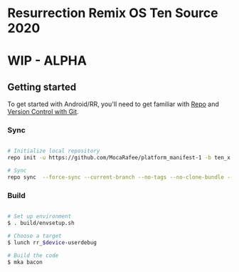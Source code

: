 # Resurrection Remix OS Ten Source 2020 #

# WIP - ALPHA #

Getting started
---------------

To get started with Android/RR, you'll need to get
familiar with [Repo](https://source.android.com/source/using-repo.html) and [Version Control with Git](https://source.android.com/source/version-control.html).

### Sync ###

```bash

# Initialize local repository
repo init -u https://github.com/MocaRafee/platform_manifest-1 -b ten_x

# Sync
repo sync  --force-sync --current-branch --no-tags --no-clone-bundle --optimized-fetch --prune -j$(nproc --all)
```

### Build ###

```bash

# Set up environment
$ . build/envsetup.sh

# Choose a target
$ lunch rr_$device-userdebug

# Build the code
$ mka bacon
```
